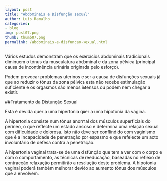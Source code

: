 ```yaml
---
layout: post
title: "Abdominais e Disfunção sexual"
author: Luís Ramalho
categories: 
- blog
img: post07.png
thumb: thumb07.png
permalink: /abdominais-e-disfuncao-sexual.html
---
```


Vários estudos demonstram que os exercícios abdominais tradicionais diminuem o tónus da musculatura abdominal e da zona pélvica (principal causa de incontinência urinária originada pelo esforço).
 
Podem provocar problemas uterinos e ser a causa de disfunções sexuais já que ao reduzir o tónus da zona pélvica esta não recebe estimulação suficiente e os orgasmos são menos intensos ou podem nem chegar a existir.

##Tratamento da Distunção Sexual
 
Esta é devida quer a uma hipertonia quer a uma hipotonia da vagina.
 
A hipertonia consiste num tónus anormal dos músculos superficiais do períneo, o que reflecte um estado ansioso e determina uma relação sexual com dificuldade e dolorosa. Isto não deve ser conflindido com vaginismo que é a incapacidade de penetração por espasmo e que refelecte um acto involuntário de defesa contra a penetração.
 
A hipertonia vaginal trata-se de uma disfúnção que tem a ver com o corpo e com o comportamento, as técnicas de reeducação, baseadas no reflexo de contracção relaxação permitirão a resolução deste problema. A hipotonia vaginal poderá também melhorar devido ao aumento tónus dos músculos que a envolvem.
